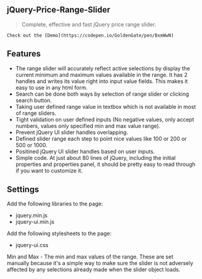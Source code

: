 ## jQuery-Price-Range-Slider
> Complete, effective and fast jQuery price range slider. 

    Check out the [Demo](https://codepen.io/GoldenGate/pen/BxmWwN)

## Features

* The range slider will accurately reflect active selections by display the current minimum and maximum values available in the range. It has 2 handles and writes its value right into input value fields. This makes it easy to use in any html form.
* Search can be done both ways by selection of range slider or clicking search button.
* Taking user defined range value in textbox which is not available in most of range sliders.
* Tight validation on user defined inputs (No negative values, only accept numbers, values only specified min and max value range).
* Prevent jQuery UI slider handles overlapping.
* Defined slider range each step to point nice values like 100 or 200 or 500 or 1000.
* Positined jQuery UI slider handles based on user inputs.
* Simple code. At just about 80 lines of jQuery, including the initial properties and properties panel, it should be pretty easy to read through if you want to customize it.

## Settings

Add the following libraries to the page:
 * jquery.min.js
 * jquery-ui.min.js
 
Add the following stylesheets to the page:
 * jquery-ui.css
 
Min and Max - The min and max values of the range. These are set manually because it's a simple way to make sure the slider is not adversely affected by any selections already made when the slider object loads.

